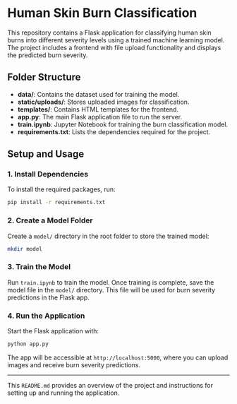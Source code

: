 # Human Skin Burn Classification

This repository contains a Flask application for classifying human skin burns into different severity levels using a trained machine learning model. The project includes a frontend with file upload functionality and displays the predicted burn severity.

## Folder Structure

- **data/**: Contains the dataset used for training the model.
- **static/uploads/**: Stores uploaded images for classification.
- **templates/**: Contains HTML templates for the frontend.
- **app.py**: The main Flask application file to run the server.
- **train.ipynb**: Jupyter Notebook for training the burn classification model.
- **requirements.txt**: Lists the dependencies required for the project.

## Setup and Usage

### 1. Install Dependencies

To install the required packages, run:

```bash
pip install -r requirements.txt
```

### 2. Create a Model Folder

Create a `model/` directory in the root folder to store the trained model:

```bash
mkdir model
```

### 3. Train the Model

Run `train.ipynb` to train the model. Once training is complete, save the model file in the `model/` directory. This file will be used for burn severity predictions in the Flask app.

### 4. Run the Application

Start the Flask application with:

```bash
python app.py
```

The app will be accessible at `http://localhost:5000`, where you can upload images and receive burn severity predictions.

---

This `README.md` provides an overview of the project and instructions for setting up and running the application.
